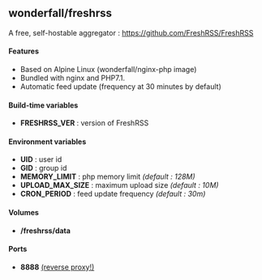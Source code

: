 ## wonderfall/freshrss

A free, self-hostable aggregator : https://github.com/FreshRSS/FreshRSS

#### Features
- Based on Alpine Linux (wonderfall/nginx-php image)
- Bundled with nginx and PHP7.1.
- Automatic feed update (frequency at 30 minutes by default)

#### Build-time variables
- **FRESHRSS_VER** : version of FreshRSS

#### Environment variables
- **UID** : user id
- **GID** : group id
- **MEMORY_LIMIT** : php memory limit *(default : 128M)*
- **UPLOAD_MAX_SIZE** : maximum upload size *(default : 10M)*
- **CRON_PERIOD** : feed update frequency *(default : 30m)*

#### Volumes
- **/freshrss/data**

#### Ports
- **8888** [(reverse proxy!)](https://github.com/hardware/mailserver/wiki/Reverse-proxy-configuration)

